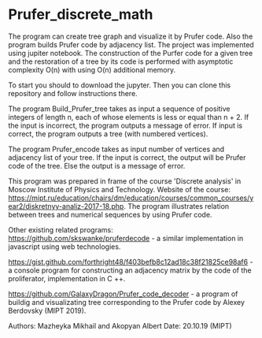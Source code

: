 # Prufer_discrete_math


The program can create tree graph and visualize it by Prufer code. Also the program builds Prufer code by adjacency list. The project was implemented using jupiter notebook. The construction of the Puгfer code for a given tree and the restoration of a tree by its code is performed with asymptotic complexity O(n) with using O(n) additional memory.

To start you should to download the jupyter. Then you can clone this repository and follow instructions there.

The program Build_Prufer_tree takes as input a sequence of positive integers of length n, each of whose elements is less or equal than n + 2. If the input is incorrect, the program outputs a message of error. If input is correct, the program outputs a tree (with numbered vertices).

The program Prufer_encode takes as input number of vertices and adjacency list of your tree. If the input is correct, the output will be Prufer code of the tree. Else the output is a message of error. 

This program was prepared in frame of the course 'Discrete analysis' in Moscow Institute of Physics and Technology. Website of the course: https://mipt.ru/education/chairs/dm/education/courses/common_courses/year2/diskretnyy-analiz-2017-18.php. The program illustrates relation between trees and numerical sequences by using Prufer code.

Other existing related programs: https://github.com/skswanke/pruferdecode - a similar implementation in javascript using web technologies.

https://gist.github.com/forthright48/f403befb8c12ad18c38f21825ce98af6 - a console program for constructing an adjacency matrix by the code of the proliferator, implementation in C ++.

https://github.com/GalaxyDragon/Prufer_code_decoder - a program of buildig and visualizating tree corresponding to the Prufer code by Alexey Berdovsky (MIPT 2019).

Authors: Mazheyka Mikhail and Akopyan Albert Date: 20.10.19 (MIPT)
